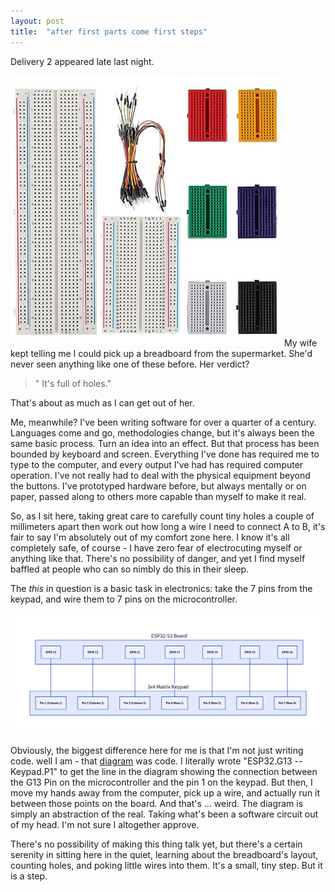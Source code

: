 ```yaml
--- 
layout: post 
title:  "after first parts come first steps" 
--- 
```

Delivery 2 appeared late last night.

![A collection of breadboards and jumper cables](/assets/images/2025-08-03-02.png) 
My wife kept telling me I could pick up a breadboard from the supermarket. She'd never seen anything like one of these before. Her verdict?

>" It's full of holes."

That's about as much as I can get out of her.

Me, meanwhile?
I've been writing software for over a quarter of a century. Languages come and go, methodologies change, but it's always been the same basic process. Turn an idea into an effect. But that process has been bounded by keyboard and screen. Everything I've done has required me to type to the computer, and every output I've had has required computer operation. I've not really had to deal with the physical equipment beyond the buttons. I've prototyped hardware before, but always mentally or on paper, passed along to others more capable than myself to make it real.

So, as I sit here, taking great care to carefully count tiny holes a couple of millimeters apart then work out how long a wire I need to connect A to B, it's fair to say I'm absolutely out of my comfort zone here. I know it's all completely safe, of course - I have zero fear of electrocuting myself or anything like that. There's no possibility of danger, and yet I find myself baffled at people who can so nimbly do this in their sleep.

The *this* in question is a basic task in electronics: take the 7 pins from the keypad, and wire them to 7 pins on the microcontroller.

![Diagram showing a connection between an ESP32-S3 board and a 3x4 matrix keypad using 7 GPIO pins.](/assets/images/2025-08-03-01.png)

Obviously, the biggest difference here for me is that I'm not just writing code. well I am - that [diagram](/assets/diagrams/2025-08-03-01.d2) was code. I literally wrote "ESP32.G13 -- Keypad.P1" to get the line in the diagram showing the connection between the G13 Pin on the microcontroller and the pin 1 on the keypad. But then, I move my hands away from the computer, pick up a wire, and actually run it between those points on the board.  And that's ... weird. The diagram is simply an abstraction of the real. Taking what's been a software circuit out of my head.  I'm not sure I altogether approve.

There's no possibility of making this thing talk yet, but there's a certain serenity in sitting here in the quiet, learning about the breadboard's layout, counting holes, and poking little wires into them. It's a small, tiny step.  But it is a step.